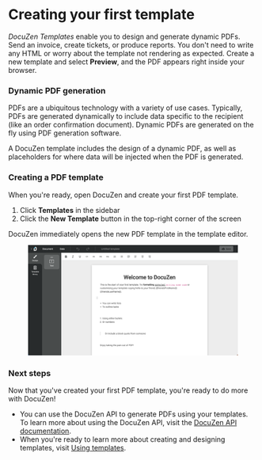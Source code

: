 # Creating your first template

_DocuZen Templates_ enable you to design and generate dynamic PDFs. Send an invoice, create tickets, or produce reports. You don't need to write any HTML or worry about the template not rendering as expected. Create a new template and select **Preview**, and the PDF appears right inside your browser.

### Dynamic PDF generation

PDFs are a ubiquitous technology with a variety of use cases. Typically, PDFs are generated dynamically to include data specific to the recipient (like an order confirmation document). Dynamic PDFs are generated on the fly using PDF generation software.

A DocuZen template includes the design of a dynamic PDF, as well as placeholders for where data will be injected when the PDF is generated.

### Creating a PDF template

When you're ready, open DocuZen and create your first PDF template.

1. Click **Templates** in the sidebar&#x20;
2. Click the **New Template** button in the top-right corner of the screen

DocuZen immediately opens the new PDF template in the template editor.

<figure><img src="../.gitbook/assets/Screenshot 2023-08-12 at 13.19.59.png" alt="A screenshot of the DocuZen template editor"><figcaption></figcaption></figure>

### Next steps

Now that you've created your first PDF template, you're ready to do more with DocuZen!

* You can use the DocuZen API to generate PDFs using your templates. To learn more about using the DocuZen API, visit the [DocuZen API documentation](../developer-resources/using-the-docuzen-api/).
* When you're ready to learn more about creating and designing templates, visit [Using templates](../using-templates/templates-overview.md).
